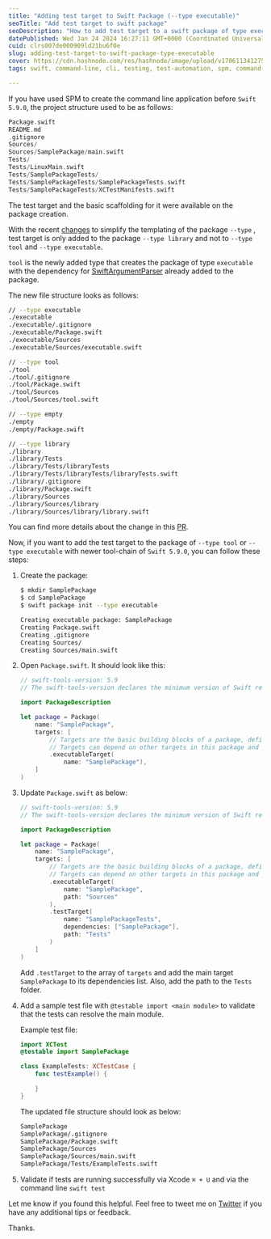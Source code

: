 ```yaml
---
title: "Adding test target to Swift Package (--type executable)"
seoTitle: "Add test target to swift package"
seoDescription: "How to add test target to a swift package of type executable."
datePublished: Wed Jan 24 2024 16:27:11 GMT+0000 (Coordinated Universal Time)
cuid: clrs007de000909ld21bu6f0e
slug: adding-test-target-to-swift-package-type-executable
cover: https://cdn.hashnode.com/res/hashnode/image/upload/v1706113412752/e558e352-8fc2-4b7d-8ced-0d5f9ade95c0.png
tags: swift, command-line, cli, testing, test-automation, spm, command-line-application, swift-package-manager

---
```


If you have used SPM to create the command line application before `Swift 5.9.0`, the project structure used to be as follows:

```swift
Package.swift
README.md
.gitignore
Sources/
Sources/SamplePackage/main.swift
Tests/
Tests/LinuxMain.swift
Tests/SamplePackageTests/
Tests/SamplePackageTests/SamplePackageTests.swift
Tests/SamplePackageTests/XCTestManifests.swift
```

The test target and the basic scaffolding for it were available on the package creation.

With the recent [changes](https://forums.swift.org/t/update-to-swift-package-init-templates/63145) to simplify the templating of the package `--type` , test target is only added to the package `--type library` and not to `--type tool` and `--type executable`.

`tool` is the newly added type that creates the package of type `executable` with the dependency for [SwiftArgumentParser](https://github.com/apple/swift-argument-parser) already added to the package.

The new file structure looks as follows:

```bash
// --type executable
./executable
./executable/.gitignore
./executable/Package.swift
./executable/Sources
./executable/Sources/executable.swift

// --type tool
./tool
./tool/.gitignore
./tool/Package.swift
./tool/Sources
./tool/Sources/tool.swift

// --type empty
./empty
./empty/Package.swift

// --type library
./library
./library/Tests
./library/Tests/libraryTests
./library/Tests/libraryTests/libraryTests.swift
./library/.gitignore
./library/Package.swift
./library/Sources
./library/Sources/library
./library/Sources/library/library.swift
```

You can find more details about the change in this [PR](https://github.com/apple/swift-package-manager/pull/6144).

Now, if you want to add the test target to the package of `--type tool` or `--type executable` with newer tool-chain of `Swift 5.9.0`, you can follow these steps:

1. Create the package:
    
    ```bash
    $ mkdir SamplePackage
    $ cd SamplePackage
    $ swift package init --type executable
    ```
    
    ```bash
    Creating executable package: SamplePackage
    Creating Package.swift
    Creating .gitignore
    Creating Sources/
    Creating Sources/main.swift
    ```
    
2. Open `Package.swift`. It should look like this:
    
    ```swift
    // swift-tools-version: 5.9
    // The swift-tools-version declares the minimum version of Swift required to build this package.
    
    import PackageDescription
    
    let package = Package(
        name: "SamplePackage",
        targets: [
            // Targets are the basic building blocks of a package, defining a module or a test suite.
            // Targets can depend on other targets in this package and products from dependencies.
            .executableTarget(
                name: "SamplePackage"),
        ]
    )
    ```
    
3. Update `Package.swift` as below:
    
    ```swift
    // swift-tools-version: 5.9
    // The swift-tools-version declares the minimum version of Swift required to build this package.
    
    import PackageDescription
    
    let package = Package(
        name: "SamplePackage",
        targets: [
            // Targets are the basic building blocks of a package, defining a module or a test suite.
            // Targets can depend on other targets in this package and products from dependencies.
            .executableTarget(
                name: "SamplePackage",
                path: "Sources"
            ),
            .testTarget(
                name: "SamplePackageTests",
                dependencies: ["SamplePackage"],
                path: "Tests"
            )
        ]
    )
    ```
    
    Add `.testTarget` to the array of `targets` and add the main target `SamplePackage` to its dependencies list. Also, add the path to the `Tests` folder.
    
4. Add a sample test file with `@testable import <main module>` to validate that the tests can resolve the main module.
    
    Example test file:
    
    ```swift
    import XCTest
    @testable import SamplePackage
    
    class ExampleTests: XCTestCase {
        func testExample() {
    
        }
    }
    ```
    
    The updated file structure should look as below:
    
    ```bash
    SamplePackage
    SamplePackage/.gitignore
    SamplePackage/Package.swift
    SamplePackage/Sources
    SamplePackage/Sources/main.swift
    SamplePackage/Tests/ExampleTests.swift
    ```
    
5. Validate if tests are running successfully via Xcode `⌘ + U` and via the command line `swift test`
    

Let me know if you found this helpful. Feel free to tweet me on [Twitter](https://twitter.com/javalnanda) if you have any additional tips or feedback.

Thanks.